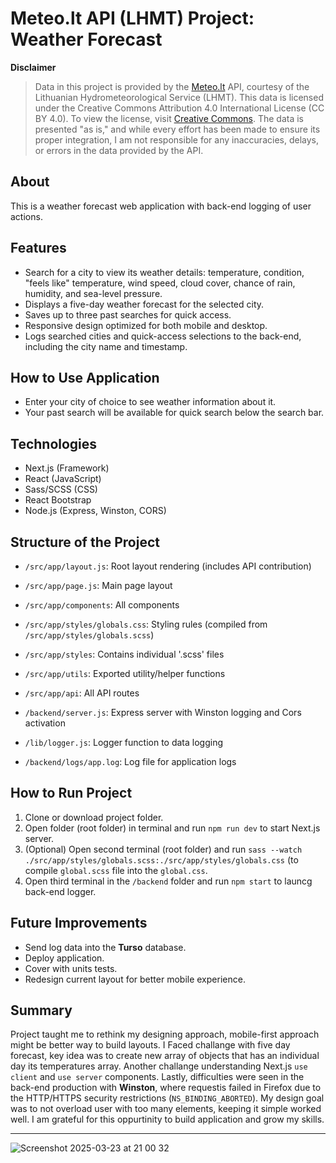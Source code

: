 # Meteo.lt API (LHMT) Project: Weather Forecast

**Disclaimer**  
> Data in this project is provided by the [Meteo.lt](https://api.meteo.lt/) API, courtesy of the Lithuanian Hydrometeorological Service (LHMT). This data is licensed under the Creative Commons Attribution 4.0 International License (CC BY 4.0). To view the license, visit [Creative Commons](https://creativecommons.org/licenses/by/4.0/). The data is presented "as is," and while every effort has been made to ensure its proper integration, I am not responsible for any inaccuracies, delays, or errors in the data provided by the API.

## About
This is a weather forecast web application with back-end logging of user actions.

## Features
- Search for a city to view its weather details: temperature, condition, "feels like" temperature, wind speed, cloud cover, chance of rain, humidity, and sea-level pressure.
- Displays a five-day weather forecast for the selected city.
- Saves up to three past searches for quick access.
- Responsive design optimized for both mobile and desktop.
- Logs searched cities and quick-access selections to the back-end, including the city name and timestamp.

## How to Use Application
- Enter your city of choice to see weather information about it.
- Your past search will be available for quick search below the search bar.

## Technologies
- Next.js (Framework)
- React (JavaScript)
- Sass/SCSS (CSS)
- React Bootstrap
- Node.js (Express, Winston, CORS)

## Structure of the Project
- `/src/app/layout.js`: Root layout rendering (includes API contribution)
- `/src/app/page.js`: Main page layout
- `/src/app/components`: All components
- `/src/app/styles/globals.css`: Styling rules (compiled from `/src/app/styles/globals.scss`)
- `/src/app/styles`: Contains individual '.scss' files
- `/src/app/utils`: Exported utility/helper functions
- `/src/app/api`: All API routes

- `/backend/server.js`: Express server with Winston logging and Cors activation
- `/lib/logger.js`: Logger function to data logging
- `/backend/logs/app.log`: Log file for application logs

## How to Run Project
1. Clone or download project folder.
2. Open folder (root folder) in terminal and run `npm run dev` to start Next.js server.
3. (Optional) Open second terminal (root folder) and run `sass --watch ./src/app/styles/globals.scss:./src/app/styles/globals.css` (to compile `global.scss` file into the `global.css`.
4. Open third terminal in the `/backend` folder and run `npm start` to launcg back-end logger.

## Future Improvements
- Send log data into the **Turso** database.
- Deploy application.
- Cover with units tests.
- Redesign current layout for better mobile experience.

## Summary
Project taught me to rethink my designing approach, mobile-first approach might be better way to build layouts.
I Faced challange with five day forecast, key idea was to create new array of objects that has an individual day its temperatures array.
Another challange understanding Next.js `use client` and `use server` components.
Lastly, difficulties were seen in the back-end production with **Winston**, where requestis failed in Firefox due to the HTTP/HTTPS security restrictions (`NS_BINDING_ABORTED`).
My design goal was to not overload user with too many elements, keeping it simple worked well.
I am grateful for this oppurtinity to build application and grow my skills.

---
![Screenshot 2025-03-23 at 21 00 32](https://github.com/user-attachments/assets/6feefcb1-44ff-426a-aa8f-a3f8da1dd9d1)
